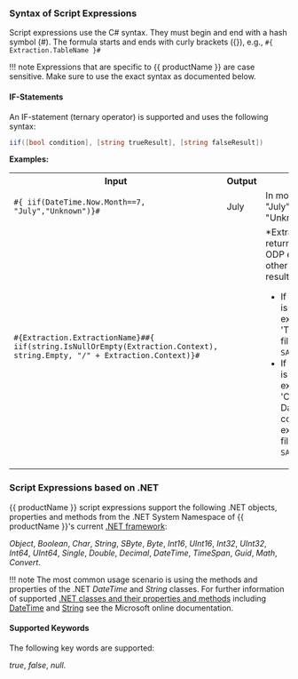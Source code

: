 
### Syntax of Script Expressions

Script expressions use the C# syntax. 
They must begin and end with a hash symbol (#). The formula starts and ends with curly brackets ({}), e.g., `#{ Extraction.TableName }# `

!!! note
	Expressions that are specific to {{ productName }} are case sensitive. Make sure to use the exact syntax as documented below.

#### IF-Statements 

An IF-statement (ternary operator) is supported and uses the following syntax: 

``` c#
iif([bool condition], [string trueResult], [string falseResult])
``` 

**Examples:** 

<table>
  <tr>
    <th width="30%">Input</th>
    <th>Output</th>
    <th>Description</th>
  </tr>
  <tr>
    <td><code>#{ iif(DateTime.Now.Month==7, "July","Unknown")}#</code></td>
    <td>July </td>
    <td>In month 7 the output is "July", all else is "Unknown".</td>
  </tr>
  <tr>
    <td><code>#{Extraction.ExtractionName}##{ iif(string.IsNullOrEmpty(Extraction.Context), string.Empty, "/" + Extraction.Context)}#</code></td>
    <td> </td>
    <td>*Extraction.Context* returns a result only with ODP extractions. With all other extraction types the result is empty. <ul>
		<li>If the extraction name is 'SAP_1' and the extraction type is 'Table', the resulting file path would be <code>SAP_1/[filename]</code>. </li>
		<li>If the extraction name is 'SAP_2' and the extraction type is 'ODP' and a SAP DataSource (extraction context: SAPI) is being extracted, the resulting file path would be <code>SAP_2/SAPI/[filename]</code>. </li>
		</ul>
	</td>
  </tr>
</table>


### Script Expressions based on .NET 

{{ productName }} script expressions support the following .NET objects, properties and methods from the .NET System Namespace of {{ productName }}'s current [.NET framework](../documentation/setup/requirements.md#other-applications-and-frameworks):

*Object*, *Boolean*, *Char*, *String*, *SByte*, *Byte*, *Int16*, *UInt16*, *Int32*, *UInt32*, *Int64*, *UInt64*, *Single*, *Double*, *Decimal*, *DateTime*, *TimeSpan*, *Guid*, *Math*, *Convert*.

!!! note
	The most common usage scenario is using the methods and properties of the .NET *DateTime* and *String* classes. 
	For further information of supported [.NET classes and their properties and methods](https://docs.microsoft.com/en-us/dotnet/api/system?redirectedfrom=MSDN&view=netframework-4.7.2) including [DateTime](https://docs.microsoft.com/en-us/dotnet/api/system.datetime?view=net-5.0) and [String](https://docs.microsoft.com/en-us/dotnet/api/system.string?view=netframework-4.7.2) see the Microsoft online documentation.

#### Supported Keywords
The following key words are supported: 

*true*, *false*, *null*.
